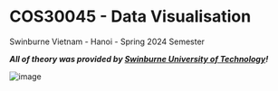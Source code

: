 # COS30045 - Data Visualisation
 Swinburne Vietnam - Hanoi - Spring 2024 Semester
  
 ***All of theory was provided by [Swinburne University of Technology](https://www.swinburne.edu.au/)!***
 
 ![image](https://user-images.githubusercontent.com/114485224/209611403-fdc415c7-a877-42d1-b050-72b0bcbf7491.png)